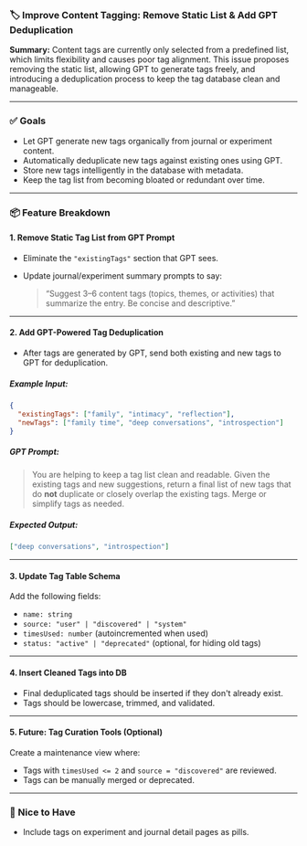 ### 🏷️ Improve Content Tagging: Remove Static List & Add GPT Deduplication

**Summary:**
Content tags are currently only selected from a predefined list, which limits flexibility and causes poor tag alignment. This issue proposes removing the static list, allowing GPT to generate tags freely, and introducing a deduplication process to keep the tag database clean and manageable.

---

### ✅ Goals

- Let GPT generate new tags organically from journal or experiment content.
- Automatically deduplicate new tags against existing ones using GPT.
- Store new tags intelligently in the database with metadata.
- Keep the tag list from becoming bloated or redundant over time.

---

### 📦 Feature Breakdown

#### 1. **Remove Static Tag List from GPT Prompt**

- Eliminate the `"existingTags"` section that GPT sees.
- Update journal/experiment summary prompts to say:

  > “Suggest 3–6 content tags (topics, themes, or activities) that summarize the entry. Be concise and descriptive.”

---

#### 2. **Add GPT-Powered Tag Deduplication**

- After tags are generated by GPT, send both existing and new tags to GPT for deduplication.

##### Example Input:

```json
{
  "existingTags": ["family", "intimacy", "reflection"],
  "newTags": ["family time", "deep conversations", "introspection"]
}
```

##### GPT Prompt:

> You are helping to keep a tag list clean and readable. Given the existing tags and new suggestions, return a final list of new tags that do **not** duplicate or closely overlap the existing tags. Merge or simplify tags as needed.

##### Expected Output:

```json
["deep conversations", "introspection"]
```

---

#### 3. **Update Tag Table Schema**

Add the following fields:

- `name: string`
- `source: "user" | "discovered" | "system"`
- `timesUsed: number` (autoincremented when used)
- `status: "active" | "deprecated"` (optional, for hiding old tags)

---

#### 4. **Insert Cleaned Tags into DB**

- Final deduplicated tags should be inserted if they don't already exist.
- Tags should be lowercase, trimmed, and validated.

---

#### 5. **Future: Tag Curation Tools (Optional)**

Create a maintenance view where:

- Tags with `timesUsed <= 2` and `source = "discovered"` are reviewed.
- Tags can be manually merged or deprecated.

---

### 🧠 Nice to Have

- Include tags on experiment and journal detail pages as pills.
